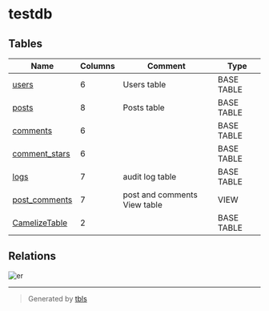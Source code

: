 # testdb

## Tables

| Name | Columns | Comment | Type |
| ---- | ------- | ------- | ---- |
| [users](users.md) | 6 | Users table | BASE TABLE |
| [posts](posts.md) | 8 | Posts table | BASE TABLE |
| [comments](comments.md) | 6 |  | BASE TABLE |
| [comment_stars](comment_stars.md) | 6 |  | BASE TABLE |
| [logs](logs.md) | 7 | audit log table | BASE TABLE |
| [post_comments](post_comments.md) | 7 | post and comments View table | VIEW |
| [CamelizeTable](CamelizeTable.md) | 2 |  | BASE TABLE |

## Relations

![er](schema.png)

---

> Generated by [tbls](https://github.com/k1LoW/tbls)